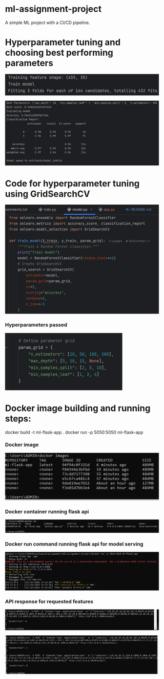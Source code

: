 # ml-assignment-project
A simple ML project with a CI/CD pipeline.

# Hyperparameter tuning and choosing best performing parameters
![img_4.png](images/img_4.png)

![img_5.png](images/img_5.png)

# Code for hyperparameter tuning using **GridSearchCV**
![img_6.png](images/img_6.png)

### Hyperparameters passed
![img_7.png](images/img_7.png)

# Docker image building and running steps:

docker build -t ml-flask-app .
docker run -p 5050:5050 ml-flask-app

### Docker image
![img.png](images/img.png)

### Docker container running flask api

![img_1.png](images/img_1.png)


### Docker run command running flask api for model serving
![img_2.png](images/img_2.png)

### API response for requested features

![img_3.png](images/img_3.png)

![img.png](images/img_8.png)
